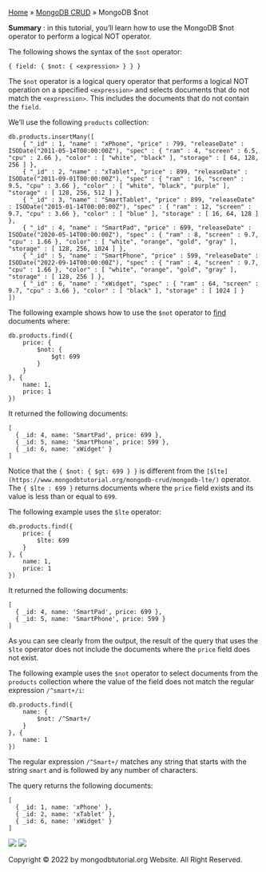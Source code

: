 

[Home](https://www.mongodbtutorial.org/) » [MongoDB
CRUD](https://www.mongodbtutorial.org/mongodb-crud/) » MongoDB $not



 **Summary** : in this tutorial, you’ll learn how to use the MongoDB $not
operator to perform a logical NOT operator.



The following shows the syntax of the `$not` operator:


    
    
    { field: { $not: { <expression> } } }



The `$not` operator is a logical query operator that performs a logical NOT
operation on a specified `<expression>` and selects documents that do not
match the `<expression>`. This includes the documents that do not contain the
`field`.



We’ll use the following `products` collection:


    
    
    db.products.insertMany([
    	{ "_id" : 1, "name" : "xPhone", "price" : 799, "releaseDate" : ISODate("2011-05-14T00:00:00Z"), "spec" : { "ram" : 4, "screen" : 6.5, "cpu" : 2.66 }, "color" : [ "white", "black" ], "storage" : [ 64, 128, 256 ] },
    	{ "_id" : 2, "name" : "xTablet", "price" : 899, "releaseDate" : ISODate("2011-09-01T00:00:00Z"), "spec" : { "ram" : 16, "screen" : 9.5, "cpu" : 3.66 }, "color" : [ "white", "black", "purple" ], "storage" : [ 128, 256, 512 ] },
    	{ "_id" : 3, "name" : "SmartTablet", "price" : 899, "releaseDate" : ISODate("2015-01-14T00:00:00Z"), "spec" : { "ram" : 12, "screen" : 9.7, "cpu" : 3.66 }, "color" : [ "blue" ], "storage" : [ 16, 64, 128 ] },
    	{ "_id" : 4, "name" : "SmartPad", "price" : 699, "releaseDate" : ISODate("2020-05-14T00:00:00Z"), "spec" : { "ram" : 8, "screen" : 9.7, "cpu" : 1.66 }, "color" : [ "white", "orange", "gold", "gray" ], "storage" : [ 128, 256, 1024 ] },
    	{ "_id" : 5, "name" : "SmartPhone", "price" : 599, "releaseDate" : ISODate("2022-09-14T00:00:00Z"), "spec" : { "ram" : 4, "screen" : 9.7, "cpu" : 1.66 }, "color" : [ "white", "orange", "gold", "gray" ], "storage" : [ 128, 256 ] },
    	{ "_id" : 6, "name" : "xWidget", "spec" : { "ram" : 64, "screen" : 9.7, "cpu" : 3.66 }, "color" : [ "black" ], "storage" : [ 1024 ] }
    ])



The following example shows how to use the `$not` operator to
[find](https://www.mongodbtutorial.org/mongodb-crud/mongodb-find/) documents
where:


    
    
    db.products.find({
        price: {
            $not: {
                $gt: 699
            }
        }
    }, {
        name: 1,
        price: 1
    })



It returned the following documents:


    
    
    [
      { _id: 4, name: 'SmartPad', price: 699 },
      { _id: 5, name: 'SmartPhone', price: 599 },
      { _id: 6, name: 'xWidget' }
    ]



Notice that the `{ $not: { $gt: 699 } }` is different from the
`[$lte](https://www.mongodbtutorial.org/mongodb-crud/mongodb-lte/)` operator.
The `{ $lte : 699 }` returns documents where the `price` field exists and its
value is less than or equal to `699`.



The following example uses the `$lte` operator:


    
    
    db.products.find({
        price: {
            $lte: 699
        }
    }, {
        name: 1,
        price: 1
    })



It returned the following documents:


    
    
    [
      { _id: 4, name: 'SmartPad', price: 699 },
      { _id: 5, name: 'SmartPhone', price: 599 }
    ]



As you can see clearly from the output, the result of the query that uses the
`$lte` operator does not include the documents where the `price` field does
not exist.



The following example uses the `$not` operator to select documents from the
`products` collection where the value of the field does not match the regular
expression `/^smart+/i`:


    
    
    db.products.find({
        name: {
            $not: /^Smart+/
        }
    }, {
        name: 1
    })



The regular expression `/^Smart+/` matches any string that starts with the
string `smart` and is followed by any number of characters.



The query returns the following documents:


    
    
    [
      { _id: 1, name: 'xPhone' },
      { _id: 2, name: 'xTablet' },
      { _id: 6, name: 'xWidget' }
    ]

![](https://www.mongodbtutorial.org/wp-content/themes/evolution/img/left.svg)
![](https://www.mongodbtutorial.org/wp-content/themes/evolution/img/right.svg)


Copyright © 2022 by mongodbtutorial.org Website. All Right Reserved.

